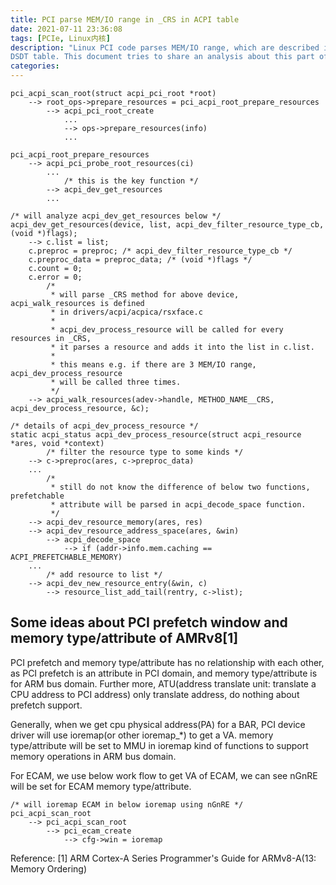 ```yaml
---
title: PCI parse MEM/IO range in _CRS in ACPI table
date: 2021-07-11 23:36:08
tags: [PCIe, Linux内核]
description: "Linux PCI code parses MEM/IO range, which are described in _CRS method in ACPI
DSDT table. This document tries to share an analysis about this part of code."
categories:
---
```


```
pci_acpi_scan_root(struct acpi_pci_root *root)
    --> root_ops->prepare_resources = pci_acpi_root_prepare_resources
        --> acpi_pci_root_create
            ...
            --> ops->prepare_resources(info)
            ...

pci_acpi_root_prepare_resources
    --> acpi_pci_probe_root_resources(ci)
        ...
            /* this is the key function */
        --> acpi_dev_get_resources
        ...

/* will analyze acpi_dev_get_resources below */
acpi_dev_get_resources(device, list, acpi_dev_filter_resource_type_cb, (void *)flags);
    --> c.list = list;
	c.preproc = preproc; /* acpi_dev_filter_resource_type_cb */
	c.preproc_data = preproc_data; /* (void *)flags */
	c.count = 0;
	c.error = 0;
        /*
         * will parse _CRS method for above device, acpi_walk_resources is defined
         * in drivers/acpi/acpica/rsxface.c
         *
         * acpi_dev_process_resource will be called for every resources in _CRS,
         * it parses a resource and adds it into the list in c.list.
         *
         * this means e.g. if there are 3 MEM/IO range, acpi_dev_process_resource
         * will be called three times.
         */
    --> acpi_walk_resources(adev->handle, METHOD_NAME__CRS, acpi_dev_process_resource, &c);

/* details of acpi_dev_process_resource */
static acpi_status acpi_dev_process_resource(struct acpi_resource *ares, void *context)
        /* filter the resource type to some kinds */
    --> c->preproc(ares, c->preproc_data)
    ...
        /*
         * still do not know the difference of below two functions, prefetchable
         * attribute will be parsed in acpi_decode_space function.
         */
    --> acpi_dev_resource_memory(ares, res)
    --> acpi_dev_resource_address_space(ares, &win)
        --> acpi_decode_space
            --> if (addr->info.mem.caching == ACPI_PREFETCHABLE_MEMORY)
    ...
        /* add resource to list */
    --> acpi_dev_new_resource_entry(&win, c)
        --> resource_list_add_tail(rentry, c->list);
```

Some ideas about PCI prefetch window and memory type/attribute of AMRv8[1]
-----------------------------------------------------------------------

PCI prefetch and memory type/attribute has no relationship with each other,
as PCI prefetch is an attribute in PCI domain, and memory type/attribute is for
ARM bus domain. Further more, ATU(address translate unit: translate a CPU address
to PCI address) only translate address, do nothing about prefetch support.

Generally, when we get cpu physical address(PA) for a BAR, PCI device driver will
use ioremap(or other ioremap_*) to get a VA. memory type/attribute will be set
to MMU in ioremap kind of functions to support memory operations in ARM bus domain.

For ECAM, we use below work flow to get VA of ECAM, we can see nGnRE will be
set for ECAM memory type/attribute.
```
/* will ioremap ECAM in below ioremap using nGnRE */
pci_acpi_scan_root
    --> pci_acpi_scan_root
        --> pci_ecam_create
            --> cfg->win = ioremap
```
Reference:
[1] ARM Cortex-A Series Programmer's Guide for ARMv8-A(13: Memory Ordering) 
